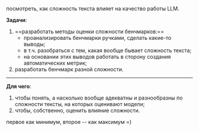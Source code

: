 посмотреть, как сложность текста влияет на качество работы LLM.

**Задачи**:
1. ==разработать методы оценки сложности бенчмарков:==
	- проанализировать бенчмарки ручками, сделать какие-то выводы;
	- в т.ч. разобраться с тем, какая вообще бывает сложность текста;
	- на основании этих выводов работать в сторону создания автоматических метрик;
2. разработать бенчмарк разной сложности.

___
**Для чего**:
1. чтобы понять, а насколько вообще адекватны и разнообразны по сложности тексты, на которых оценивают модели;
2. чтобы, собственно, оценить влияние сложности.

первое как минимум, второе -- как максимум =)

